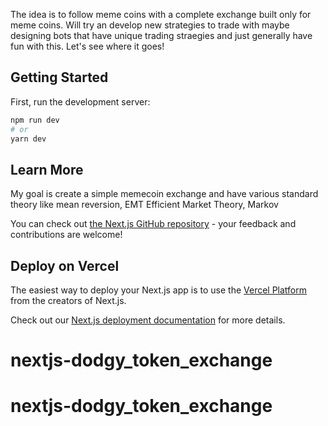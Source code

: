 The idea is to follow meme coins with a complete exchange built only for meme coins. Will try an develop new strategies to trade with maybe designing bots that have unique trading straegies and just generally have fun with this. Let's see where it goes!

## Getting Started

First, run the development server:

```bash
npm run dev
# or
yarn dev
```



## Learn More

My goal is create a simple memecoin exchange and have various standard theory like mean reversion, EMT Efficient Market Theory, Markov 

You can check out [the Next.js GitHub repository](https://github.com/vercel/next.js/) - your feedback and contributions are welcome!

## Deploy on Vercel

The easiest way to deploy your Next.js app is to use the [Vercel Platform](https://vercel.com/new?utm_medium=default-template&filter=next.js&utm_source=create-next-app&utm_campaign=create-next-app-readme) from the creators of Next.js.

Check out our [Next.js deployment documentation](https://nextjs.org/docs/deployment) for more details.
# nextjs-dodgy_token_exchange
# nextjs-dodgy_token_exchange

